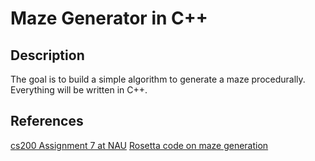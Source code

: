# Maze Generator in C++

## Description

The goal is to build a simple algorithm to generate a maze procedurally. Everything will be written in C++.

## References

[cs200 Assignment 7 at NAU](https://www.cefns.nau.edu/~pek7/CS200/Project%209.pdf)
[Rosetta code on maze generation](https://rosettacode.org/wiki/Maze_generation#C.2B.2B)
